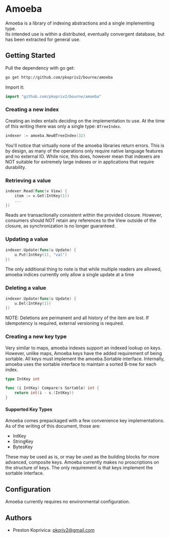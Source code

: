 # Amoeba

Amoeba is a library of indexing abstractions and a single implementing type.  
Its intended use is within a distributed, eventually convergent database, but 
has been extracted for general use.  

## Getting Started

Pull the dependency with go get:

```sh
go get http://github.com/pkopriv2/bourne/amoeba
```

Import it:

```go
import "github.com/pkopriv2/bourne/amoeba"
```

### Creating a new index

Creating an index entails deciding on the implementation to use.  At the time 
of this writing there was only a single type: `BTreeIndex`.  

```go
indexer := amoeba.NewBTreeIndex(32)
```

You'll notice that virtually none of the amoeba libraries return errors. 
This is by design, as many of the operations only require native language
features and no external IO.  While nice, this does, however mean that
indexers are NOT suitable for extremely large indexes or in applications 
that require durability.

### Retrieving a value

```go
indexer.Read(func(v View) {
    item := v.Get(IntKey(1))
    ...
})
```

Reads are transactionally consistent within the provided closure.  However, 
consumers should NOT retain any references to the View outside of the 
closure, as synchronization is no longer guaranteed.  

### Updating a value

```go
indexer.Update(func(u Update) {
    u.Put(IntKey(1), "val")
})
```

The only additional thing to note is that while multiple readers are 
allowed, amoeba indices currently only allow a single update at a time

### Deleting a value

```go
indexer.Update(func(u Update) {
    u.Del(IntKey(1))
})
```

NOTE: Deletions are permanent and all history of the item are lost. 
If idempotency is required, external versioning is required.

### Creating a new key type

Very similar to maps, amoeba indexes support an indexed lookup on keys.  However, 
unlike maps, Amoeba keys have the added requirement of being sortable.  All keys must
implement the amoeba.Sortable interface.  Internally, amoeba uses the sortable 
interface to maintain a sorted B-tree for each index.


```go
type IntKey int

func (i IntKey) Compare(s Sortable) int {
	return int(i - s.(IntKey))
}
```

#### Supported Key Types

Amoeba comes prepackaged with a few convenience key implementations.  As of the 
writing of this document, those are:

* IntKey
* StringKey
* BytesKey 

These may be used as is, or may be used as the building blocks for more advanced, 
composite keys.  Amoeba currently makes no proscriptions on the structure of keys. 
The only requirement is that keys implement the sortable interface.

## Configuration

Amoeba currently requires no environmental configuration.

## Authors

* Preston Koprivica: pkoriv2@gmail.com
